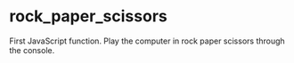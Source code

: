 # rock_paper_scissors
First JavaScript function. Play the computer in rock paper scissors through the console.
